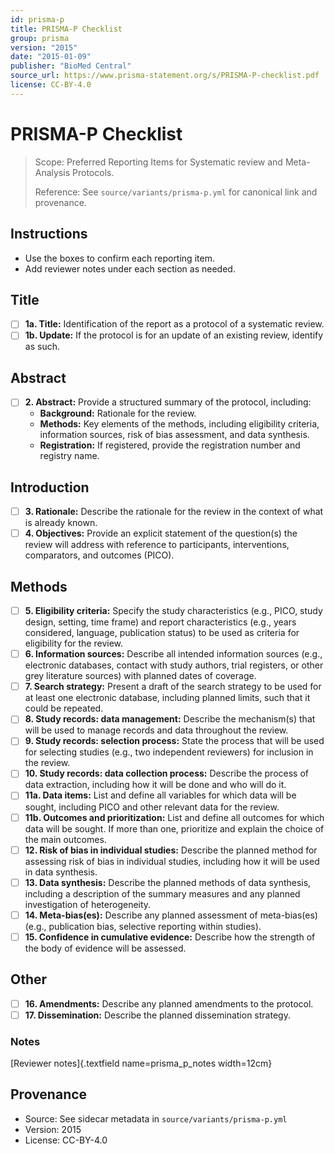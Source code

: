 ```yaml
---
id: prisma-p
title: PRISMA-P Checklist
group: prisma
version: "2015"
date: "2015-01-09"
publisher: "BioMed Central"
source_url: https://www.prisma-statement.org/s/PRISMA-P-checklist.pdf
license: CC-BY-4.0
---
```


# PRISMA-P Checklist

> Scope: Preferred Reporting Items for Systematic review and Meta-Analysis Protocols.
>
> Reference: See `source/variants/prisma-p.yml` for canonical link and provenance.

## Instructions
- Use the boxes to confirm each reporting item.
- Add reviewer notes under each section as needed.

## Title

- [ ] **1a. Title:** Identification of the report as a protocol of a systematic review.
- [ ] **1b. Update:** If the protocol is for an update of an existing review, identify as such.

## Abstract

- [ ] **2. Abstract:** Provide a structured summary of the protocol, including:
    - **Background:** Rationale for the review.
    - **Methods:** Key elements of the methods, including eligibility criteria, information sources, risk of bias assessment, and data synthesis.
    - **Registration:** If registered, provide the registration number and registry name.

## Introduction

- [ ] **3. Rationale:** Describe the rationale for the review in the context of what is already known.
- [ ] **4. Objectives:** Provide an explicit statement of the question(s) the review will address with reference to participants, interventions, comparators, and outcomes (PICO).

## Methods

- [ ] **5. Eligibility criteria:** Specify the study characteristics (e.g., PICO, study design, setting, time frame) and report characteristics (e.g., years considered, language, publication status) to be used as criteria for eligibility for the review.
- [ ] **6. Information sources:** Describe all intended information sources (e.g., electronic databases, contact with study authors, trial registers, or other grey literature sources) with planned dates of coverage.
- [ ] **7. Search strategy:** Present a draft of the search strategy to be used for at least one electronic database, including planned limits, such that it could be repeated.
- [ ] **8. Study records: data management:** Describe the mechanism(s) that will be used to manage records and data throughout the review.
- [ ] **9. Study records: selection process:** State the process that will be used for selecting studies (e.g., two independent reviewers) for inclusion in the review.
- [ ] **10. Study records: data collection process:** Describe the process of data extraction, including how it will be done and who will do it.
- [ ] **11a. Data items:** List and define all variables for which data will be sought, including PICO and other relevant data for the review.
- [ ] **11b. Outcomes and prioritization:** List and define all outcomes for which data will be sought. If more than one, prioritize and explain the choice of the main outcomes.
- [ ] **12. Risk of bias in individual studies:** Describe the planned method for assessing risk of bias in individual studies, including how it will be used in data synthesis.
- [ ] **13. Data synthesis:** Describe the planned methods of data synthesis, including a description of the summary measures and any planned investigation of heterogeneity.
- [ ] **14. Meta-bias(es):** Describe any planned assessment of meta-bias(es) (e.g., publication bias, selective reporting within studies).
- [ ] **15. Confidence in cumulative evidence:** Describe how the strength of the body of evidence will be assessed.

## Other

- [ ] **16. Amendments:** Describe any planned amendments to the protocol.
- [ ] **17. Dissemination:** Describe the planned dissemination strategy.

### Notes
[Reviewer notes]{.textfield name=prisma_p_notes width=12cm}

## Provenance
- Source: See sidecar metadata in `source/variants/prisma-p.yml`
- Version: 2015
- License: CC-BY-4.0